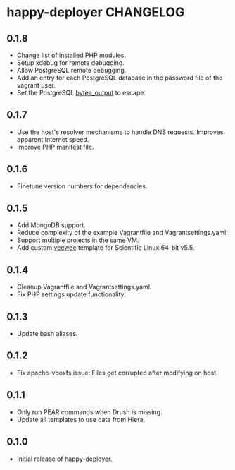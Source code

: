 happy-deployer CHANGELOG
=====================

0.1.8
-----
* Change list of installed PHP modules.
* Setup xdebug for remote debugging.
* Allow PostgreSQL remote debugging.
* Add an entry for each PostgreSQL database in the password file of the vagrant user.
* Set the PostgreSQL [bytea_output](http://www.postgresql.org/docs/9.2/static/runtime-config-client.html) to escape.

0.1.7
-----
* Use the host's resolver mechanisms to handle DNS requests. Improves apparent Internet speed.
* Improve PHP manifest file.

0.1.6
-----
* Finetune version numbers for dependencies.

0.1.5
-----
* Add MongoDB support.
* Reduce complexity of the example Vagrantfile and Vagrantsettings.yaml.
* Support multiple projects in the same VM.
* Add custom [veewee](https://github.com/jedi4ever/veewee) template for Scientific Linux 64-bit v5.5.

0.1.4
-----
* Cleanup Vagrantfile and Vagrantsettings.yaml.
* Fix PHP settings update functionality.

0.1.3
-----
* Update bash aliases.

0.1.2
-----
* Fix apache-vboxfs issue: Files get corrupted after modifying on host.

0.1.1
-----
* Only run PEAR commands when Drush is missing.
* Update all templates to use data from Hiera.

0.1.0
-----
* Initial release of happy-deployer.
